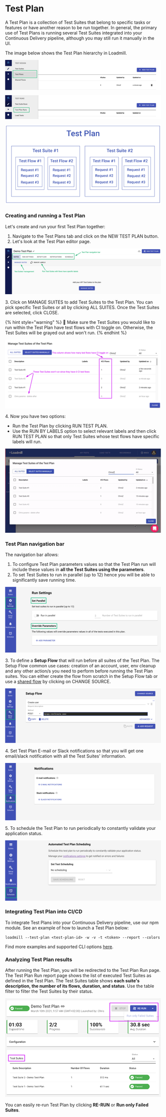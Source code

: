 # Test Plan

A Test Plan is a collection of Test Suites that belong to specific tasks or features or have another reason to be run together. In general, the primary use of Test Plans is running several Test Suites integrated into your Continuous Delivery pipeline, although you may still run it manually in the UI.

The image below shows the Test Plan hierarchy in Loadmill.

![](<../.gitbook/assets/Screenshot (27).png>)

![](<../.gitbook/assets/Screenshot (28).png>)

![](../.gitbook/assets/screen-shot-2021-01-19-at-17.26.24.png)

### Creating and running a Test Plan

Let's create and run your first Test Plan together:

1. Navigate to the Test Plans tab and click on the NEW TEST PLAN button.
2. Let's look at the Test Plan editor page.

![](<../.gitbook/assets/Screenshot (29).png>)

3\. Click on MANAGE SUITES to add Test Suites to the Test Plan. You can pick specific Test Suites or all by clicking ALL SUITES. Once the Test Suites are selected, click CLOSE.

{% hint style="warning" %}
:brain: Make sure the Test Suites you would like to run within the Test Plan have test flows with CI toggle on. Otherwise, the Test Suites will be grayed out and won't run.
{% endhint %}

![](../.gitbook/assets/screenshot-2021-04-05t112455.593.png)

4\. Now you have two options:

* Run the Test Plan by clicking RUN TEST PLAN.
* Use the RUN BY LABELS option to select relevant labels and then click RUN TEST PLAN so that only Test Suites whose test flows have specific labels will run.

![](../.gitbook/assets/ezgif.com-gif-maker-26-.gif)

### Test Plan navigation bar

The navigation bar allows:

1. To configure Test Plan parameters values so that the Test Plan run will include these values in **all the Test Suites using the parameters**.
2. To set Test Suites to run in parallel (up to 12) hence you will be able to significantly save running time.

![](../.gitbook/assets/screenshot-2021-08-25t163456.565.png)

&#x20; 3\. To define a **Setup Flow** that will run before all suites of the Test Plan. The Setup Flow common use cases: creation of an account, user, env cleanup and any other action/s you need to perform before running the Test Plan suites. You can either create the flow from scratch in the Setup Flow tab or use a [shared flow](https://docs.loadmill.com/collaboration/shared-flows) by clicking on CHANGE SOURCE.

![](../.gitbook/assets/screenshot-2021-08-25t164426.809.png)

&#x20; 4\. Set Test Plan E-mail or Slack notifications so that you will get one email/slack notification with all the Test Suites' information.

![](../.gitbook/assets/screenshot-2021-09-01t123447.655.png)

&#x20; 5\. To schedule the Test Plan to run periodically to constantly validate your application status.

![](../.gitbook/assets/screenshot-2021-08-25t165201.397.png)

### Integrating Test Plan into CI/CD

To integrate Test Plans into your Continuous Delivery pipeline, use our npm module. See an example of how to launch a Test Plan below:

```
loadmill --test-plan <test-plan-id> -w -v -t <token> --report --colors
```

Find more examples and supported CLI options [here](https://www.npmjs.com/package/loadmill).

### Analyzing Test Plan results

After running the Test Plan, you will be redirected to the Test Plan Run page. The Test Plan Run report page shows the list of executed Test Suites as defined in the Test Plan. The Test Suites table shows **each suite's description, the number of its flows, duration, and status**. Use the table filter to filter the Test Suites by their status.

![](../.gitbook/assets/screenshot-2021-03-10t095854.448.png)

You can easily re-run Test Plan by clicking **RE-RUN** or **Run only Failed Suites**.
